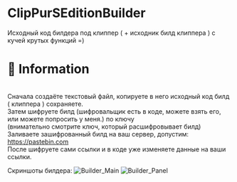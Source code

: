 # ClipPurSEditionBuilder
Исходный код билдера под клиппер ( + исходник билд клиппера ) с кучей крутых функций =)

# :star2: Information
<br>Сначала создаёте текстовый файл, копируете в него исходный код билд ( клиппера ) сохраняете.</br>
Затем шифруете билд (шифровальщик есть в коде, можете взять его, или можете попросить у меня.) по ключу <br>(внимательно смотрите ключ, который расшифровывает билд)</br>
Заливаете зашифрованный билд на ваш сервер, допустим: https://pastebin.com</br>
После шифруете сами ссылки и в коде уже изменяете данные на ваши ссылки.

Скриншоты билдера:
![Builder_Main](https://d.radikal.ru/d04/2006/30/e6d36f876af5.png)
![Builder_Panel](https://b.radikal.ru/b13/2001/9b/ec1f2aea889c.png)
